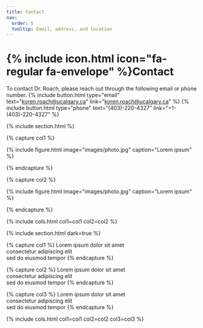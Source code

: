 ```yaml
---
title: Contact
nav:
  order: 5
  tooltip: Email, address, and location
---
```


# {% include icon.html icon="fa-regular fa-envelope" %}Contact

To contact Dr. Roach, please reach out through the following email or phone number.
{%
  include button.html
  type="email"
  text="koren.roach@ucalgary.ca"
  link="koren.roach@ucalgary.ca"
%}
{%
  include button.html
  type="phone"
  text="(403)-220-4327"
  link="+1-(403)-220-4327"
%}

{% include section.html %}

{% capture col1 %}

{%
  include figure.html
  image="images/photo.jpg"
  caption="Lorem ipsum"
%}

{% endcapture %}

{% capture col2 %}

{%
  include figure.html
  image="images/photo.jpg"
  caption="Lorem ipsum"
%}

{% endcapture %}

{% include cols.html col1=col1 col2=col2 %}

{% include section.html dark=true %}

{% capture col1 %}
Lorem ipsum dolor sit amet  
consectetur adipiscing elit  
sed do eiusmod tempor
{% endcapture %}

{% capture col2 %}
Lorem ipsum dolor sit amet  
consectetur adipiscing elit  
sed do eiusmod tempor
{% endcapture %}

{% capture col3 %}
Lorem ipsum dolor sit amet  
consectetur adipiscing elit  
sed do eiusmod tempor
{% endcapture %}

{% include cols.html col1=col1 col2=col2 col3=col3 %}
